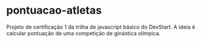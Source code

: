 # pontuacao-atletas
Projeto de certificação 1 da trilha de javascript básico do DevStart. A ideia é calcular pontuação de uma competição de ginástica olímpica. 
